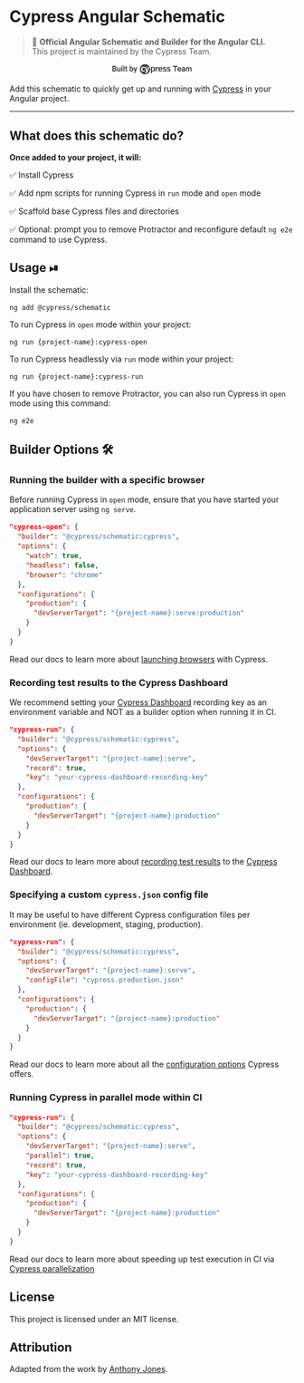 # Cypress Angular Schematic

> 🔖  **Official Angular Schematic and Builder for the Angular CLI.** <br/>
> This project is maintained by the Cypress Team.
><br />

<p align="center">
  <a href="https://cypress.io">
    <img width="140" alt="Cypress Logo" src="https://raw.githubusercontent.com/cypress-io/cypress/develop/npm/cypress-schematic/src/svgs/built-by-cypress.svg" />
    </a>
</p>

 Add this schematic to quickly get up and running with [Cypress](https://cypress.io) in your Angular project.

 ___

 ## What does this schematic do?

**Once added to your project, it will:**

✅  Install Cypress

✅  Add npm scripts for running Cypress in `run` mode and `open` mode

✅  Scaffold base Cypress files and directories

✅  Optional: prompt you to remove Protractor and reconfigure default `ng e2e` command to use Cypress.

## Usage ⏯

Install the schematic:

```shell
ng add @cypress/schematic
```
To run Cypress in `open` mode within your project: 

```shell script
ng run {project-name}:cypress-open
```

To run Cypress headlessly via `run` mode within your project:

```shell script
ng run {project-name}:cypress-run
```

If you have chosen to remove Protractor, you can also run Cypress in `open` mode using this command:

```shell script
ng e2e
```

## Builder Options 🛠

### Running the builder with a specific browser

Before running Cypress in `open` mode, ensure that you have started your application server using `ng serve`.

```json
"cypress-open": {
  "builder": "@cypress/schematic:cypress",
  "options": {
    "watch": true,
    "headless": false,
    "browser": "chrome"
  },
  "configurations": {
    "production": {
      "devServerTarget": "{project-name}:serve:production"
    }
  }
}
```

Read our docs to learn more about [launching browsers](http://on.cypress.io/launching-browsers) with Cypress.

### Recording test results to the Cypress Dashboard

We recommend setting your [Cypress Dashboard](https://docs.cypress.io/guides/dashboard/introduction) recording key as an environment variable and NOT as a builder option when running it in CI.

```json
"cypress-run": {
  "builder": "@cypress/schematic:cypress",
  "options": {
    "devServerTarget": "{project-name}:serve",
    "record": true,
    "key": "your-cypress-dashboard-recording-key"
  },
  "configurations": {
    "production": {
      "devServerTarget": "{project-name}:production"
    }
  }
}
```

Read our docs to learn more about [recording test results](http://on.cypress.io/recording-project-runs) to the [Cypress Dashboard](https://docs.cypress.io/guides/dashboard/introduction).

### Specifying a custom `cypress.json` config file

It may be useful to have different Cypress configuration files per environment (ie. development, staging, production).

```json
"cypress-run": {
  "builder": "@cypress/schematic:cypress",
  "options": {
    "devServerTarget": "{project-name}:serve",
    "configFile": "cypress.production.json"
  },
  "configurations": {
    "production": {
      "devServerTarget": "{project-name}:production"
    }
  }
}
```

Read our docs to learn more about all the [configuration options](http://on.cypress.io/configuration) Cypress offers.

### Running Cypress in parallel mode within CI

```json
"cypress-run": {
  "builder": "@cypress/schematic:cypress",
  "options": {
    "devServerTarget": "{project-name}:serve",
    "parallel": true,
    "record": true,
    "key": "your-cypress-dashboard-recording-key"
  },
  "configurations": {
    "production": {
      "devServerTarget": "{project-name}:production"
    }
  }
}
```

Read our docs to learn more about speeding up test execution in CI via [Cypress parallelization](http://on.cypress.io/parallelization)

## License

This project is licensed under an MIT license. 

## Attribution

Adapted from the work by [Anthony Jones](https://github.com/anthonymjones).
